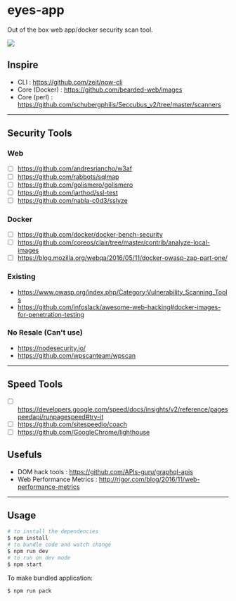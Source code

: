 # eyes-app
Out of the box web app/docker security scan tool.

![](https://raw.githubusercontent.com/rabbots/eyes-art/master/icons/eyes-256x256.png)

## Inspire
- CLI : https://github.com/zeit/now-cli
- Core (Docker) : https://github.com/bearded-web/images
- Core (perl) : https://github.com/schubergphilis/Seccubus_v2/tree/master/scanners

- - -

## Security Tools
### Web
- [ ] https://github.com/andresriancho/w3af
- [ ] https://github.com/rabbots/sqlmap
- [ ] https://github.com/golismero/golismero
- [ ] https://github.com/jarthod/ssl-test
- [ ] https://github.com/nabla-c0d3/sslyze

### Docker
- [ ] https://github.com/docker/docker-bench-security
- [ ] https://github.com/coreos/clair/tree/master/contrib/analyze-local-images
- [ ] https://blog.mozilla.org/webqa/2016/05/11/docker-owasp-zap-part-one/

### Existing
- https://www.owasp.org/index.php/Category:Vulnerability_Scanning_Tools
- https://github.com/infoslack/awesome-web-hacking#docker-images-for-penetration-testing

### No Resale (Can't use)
- https://nodesecurity.io/
- https://github.com/wpscanteam/wpscan

- - -

## Speed Tools
- [ ] https://developers.google.com/speed/docs/insights/v2/reference/pagespeedapi/runpagespeed#try-it
- [ ] https://github.com/sitespeedio/coach
- [ ] https://github.com/GoogleChrome/lighthouse

## Usefuls
- DOM hack tools : https://github.com/APIs-guru/graphql-apis
- Web Performance Metrics : http://rigor.com/blog/2016/11/web-performance-metrics

- - -

## Usage
```bash
# to install the dependencies
$ npm install
# to bundle code and watch change
$ npm run dev
# to run on dev mode
$ npm start
```

To make bundled application:
```bash
$ npm run pack
```
